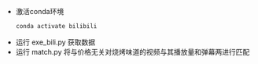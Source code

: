 * 激活conda环境
  ```bash
  conda activate bilibili
  ```
* 运行 exe_bili.py 获取数据
* 运行 match.py    将与价格无关对烧烤味道的视频与其播放量和弹幕两进行匹配
 
      

    